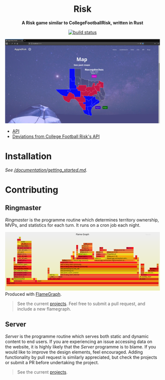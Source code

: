 <div align="center">
  <h1><strong>Risk</strong></h1>
  <p>
    <strong>A Risk game similar to CollegeFootballRisk, written in Rust </strong>
  </p>
  <p>
    <a href="https://github.com/mautamu/risk/actions?query=workflow%3ACI"><img src="https://github.com/leftwm/leftwm/workflows/CI/badge.svg" alt="build status" /></a>
  </p>
</div>

![Ringmaster Flamegraph](/documentation/screenshot.png)

- [API](/documentation/API.md)
- [Deviations from College Football Risk's API](/documentation/DEVIATIONS.md)

# Installation
*See [/documentation/getting_started.md](/documentation/getting_started.md)*.

# Contributing

## Ringmaster

*Ringmaster* is the programme routine which determines territory ownership, MVPs, and statistics for each turn. It runs on a cron job each night. 

![Ringmaster Flamegraph](/documentation/flamegraph.svg)
Produced with [FlameGraph](https://github.com/flamegraph-rs/flamegraph).
> See the current [projects](https://github.com/mautamu/Risk/projects). Feel free to submit a pull request, and include a new flamegraph. 


## Server


*Server* is the programme routine which serves both static and dynamic content to end users. If you are experiencing an issue accessing data on the website, it is highly likely that the *Server* programme is to blame. If you would like to improve the design elements, feel encouraged. Adding functionality by pull request is similarly appreciated, but check the projects or submit a PR before undertaking the project.


> See the current [projects](https://github.com/mautamu/Risk/projects). 
